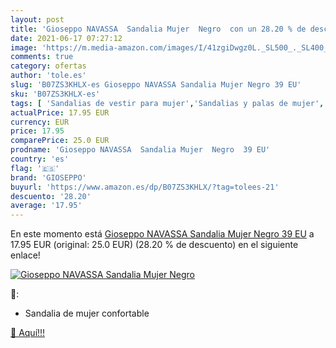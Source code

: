 ```yaml
---
layout: post
title: 'Gioseppo NAVASSA  Sandalia Mujer  Negro  con un 28.20 % de descuento'
date: 2021-06-17 07:27:12
image: 'https://m.media-amazon.com/images/I/41zgiDwgz0L._SL500_._SL400_.jpg'
comments: true
category: ofertas
author: 'tole.es'
slug: 'B07ZS3KHLX-es Gioseppo NAVASSA Sandalia Mujer Negro 39 EU'
sku: 'B07ZS3KHLX-es'
tags: [ 'Sandalias de vestir para mujer','Sandalias y palas de mujer','Zapatos','Zapatos para mujer','Zapatos y complementos','gioseppo','sandalia', ]
actualPrice: 17.95 EUR
currency: EUR
price: 17.95
comparePrice: 25.0 EUR
prodname: 'Gioseppo NAVASSA  Sandalia Mujer  Negro  39 EU'
country: 'es'
flag: '🇪🇸'
brand: 'GIOSEPPO'
buyurl: 'https://www.amazon.es/dp/B07ZS3KHLX/?tag=tolees-21'
descuento: '28.20'
average: '17.95'
---
```


En este momento está [Gioseppo NAVASSA  Sandalia Mujer  Negro  39 EU](https://www.amazon.es/dp/B07ZS3KHLX/?tag=tolees-21) a 17.95 EUR (original: 25.0 EUR) (28.20 %  de descuento) en el siguiente enlace!

[![Gioseppo NAVASSA  Sandalia Mujer  Negro ](https://m.media-amazon.com/images/I/41zgiDwgz0L._SL500_._SL400_.jpg)](https://www.amazon.es/dp/B07ZS3KHLX/?tag=tolees-21)

🔎:

- Sandalia de mujer confortable

[🛒 Aquí!!!](https://www.amazon.es/dp/B07ZS3KHLX/?tag=tolees-21)
